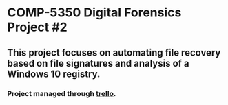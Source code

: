 # COMP-5350 Digital Forensics Project #2 #
## This project focuses on automating file recovery based on file signatures and analysis of a Windows 10 registry. ##
### Project managed through [trello](https://trello.com/b/Q8ZoL3eN/project-2). ###
